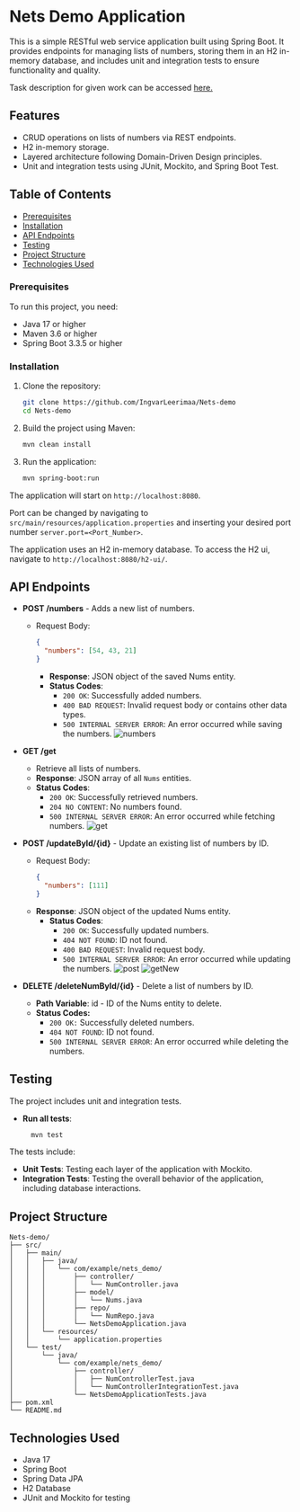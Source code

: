 # Nets Demo Application

This is a simple RESTful web service application built using Spring Boot. It provides endpoints for managing lists of numbers, 
storing them in an H2 in-memory database, and includes unit and integration tests to ensure functionality and quality.

Task description for given work can be accessed [here.](springboot_task.md)

## Features

- CRUD operations on lists of numbers via REST endpoints.
- H2 in-memory storage.
- Layered architecture following Domain-Driven Design principles.
- Unit and integration tests using JUnit, Mockito, and Spring Boot Test.

## Table of Contents
- [Prerequisites](#Prerequisites)
- [Installation](#Installation)
- [API Endpoints](#API-Endpoints)
- [Testing](#Testing)
- [Project Structure](#project-structure)
- [Technologies Used](#technologies-used)

### Prerequisites

To run this project, you need:
- Java 17 or higher
- Maven 3.6 or higher
- Spring Boot 3.3.5 or higher

### Installation

1. Clone the repository:
   ```bash
   git clone https://github.com/IngvarLeerimaa/Nets-demo
   cd Nets-demo
   ```

2. Build the project using Maven:
   ```bash
   mvn clean install
   ```

3. Run the application:
   ```bash
   mvn spring-boot:run
   ```
The application will start on `http://localhost:8080`.

Port can be changed by navigating to `src/main/resources/application.properties` 
and inserting your desired port number `server.port=<Port_Number>`.

The application uses an H2 in-memory database. To access the H2 ui, navigate to `http://localhost:8080/h2-ui/`.

## API Endpoints

- **POST /numbers** - Adds a new list of numbers.
  - Request Body:
    ```json
    {
      "numbers": [54, 43, 21]
    }
    ```
    - **Response**: JSON object of the saved Nums entity.
    - **Status Codes**:
      - `200 OK`: Successfully added numbers.
      - `400 BAD REQUEST`: Invalid request body or contains other data types.
      - `500 INTERNAL SERVER ERROR`: An error occurred while saving the numbers.
      ![numbers](assets/images/numbers.png)

- **GET /get**
    - Retrieve all lists of numbers.
    - **Response**: JSON array of all `Nums` entities.
    - **Status Codes**:
      - `200 OK`: Successfully retrieved numbers.
      - `204 NO CONTENT`: No numbers found.
      - `500 INTERNAL SERVER ERROR`: An error occurred while fetching numbers.
![get](assets/images/get.png)

- **POST /updateById/{id}** - Update an existing list of numbers by ID.
  - Request Body:
    ```json
    {
      "numbers": [111]
    }
    ```
  - **Response**: JSON object of the updated Nums entity.
      - **Status Codes**:
        - `200 OK`: Successfully updated numbers.
        - `404 NOT FOUND`: ID not found.
        - `400 BAD REQUEST`: Invalid request body.
        - `500 INTERNAL SERVER ERROR`: An error occurred while updating the numbers.
        ![post](assets/images/post.png)
        ![getNew](assets/images/getNew.png)

- **DELETE /deleteNumById/{id}** - Delete a list of numbers by ID.
  - **Path Variable**: id - ID of the Nums entity to delete.
  - **Status Codes:**
    - `200 OK:` Successfully deleted numbers.
    - `404 NOT FOUND`: ID not found.
    - `500 INTERNAL SERVER ERROR`: An error occurred while deleting the numbers.


## Testing

The project includes unit and integration tests.

- **Run all tests**:
  ```bash 
    mvn test
  ```

The tests include:
- **Unit Tests**: Testing each layer of the application with Mockito.
- **Integration Tests**: Testing the overall behavior of the application, including database interactions.

## Project Structure

```plaintext
Nets-demo/
├── src/
│   ├── main/
│   │   ├── java/
│   │   │   └── com/example/nets_demo/
│   │   │       ├── controller/
│   │   │       │   └── NumController.java
│   │   │       ├── model/
│   │   │       │   └── Nums.java
│   │   │       ├── repo/
│   │   │       │   └── NumRepo.java
│   │   │       └── NetsDemoApplication.java
│   │   └── resources/
│   │       └── application.properties
│   └── test/
│       └── java/
│           └── com/example/nets_demo/
│               ├── controller/
│               │   ├── NumControllerTest.java
│               │   └── NumControllerIntegrationTest.java
│               └── NetsDemoApplicationTests.java
├── pom.xml
└── README.md
```

## Technologies Used
- Java 17
- Spring Boot
- Spring Data JPA
- H2 Database
- JUnit and Mockito for testing